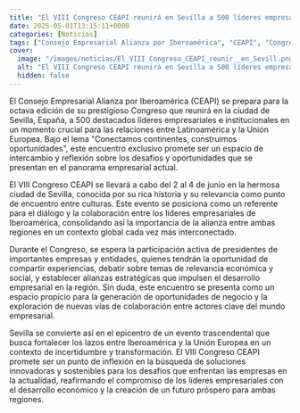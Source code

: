 ```yaml
---
title: "El VIII Congreso CEAPI reunirá en Sevilla a 500 líderes empresariales e institucionales en un momento decisivo para Latinoamérica y la Unión Europea"
date: 2025-05-01T13:15:11+0000
categories: [Noticias]
tags: ["Consejo Empresarial Alianza por Iberoamérica", "CEAPI", "Congreso", "líderes empresariales", "relaciones Latinoamérica Unión Europea", "oportunidades", "desarrollo empresarial."]
cover:
  image: "/images/noticias/El_VIII_Congreso_CEAPI_reunir__en_Sevill.png"
  alt: "El VIII Congreso CEAPI reunirá en Sevilla a 500 líderes empresariales e institucionales en un momento decisivo para Latinoamérica y la Unión Europea"
  hidden: false
---
```


El Consejo Empresarial Alianza por Iberoamérica (CEAPI) se prepara para la octava edición de su prestigioso Congreso que reunirá en la ciudad de Sevilla, España, a 500 destacados líderes empresariales e institucionales en un momento crucial para las relaciones entre Latinoamérica y la Unión Europea. Bajo el lema "Conectamos continentes, construimos oportunidades", este encuentro exclusivo promete ser un espacio de intercambio y reflexión sobre los desafíos y oportunidades que se presentan en el panorama empresarial actual.

El VIII Congreso CEAPI se llevará a cabo del 2 al 4 de junio en la hermosa ciudad de Sevilla, conocida por su rica historia y su relevancia como punto de encuentro entre culturas. Este evento se posiciona como un referente para el diálogo y la colaboración entre los líderes empresariales de Iberoamérica, consolidando así la importancia de la alianza entre ambas regiones en un contexto global cada vez más interconectado.

Durante el Congreso, se espera la participación activa de presidentes de importantes empresas y entidades, quienes tendrán la oportunidad de compartir experiencias, debatir sobre temas de relevancia económica y social, y establecer alianzas estratégicas que impulsen el desarrollo empresarial en la región. Sin duda, este encuentro se presenta como un espacio propicio para la generación de oportunidades de negocio y la exploración de nuevas vías de colaboración entre actores clave del mundo empresarial.

Sevilla se convierte así en el epicentro de un evento trascendental que busca fortalecer los lazos entre Iberoamérica y la Unión Europea en un contexto de incertidumbre y transformación. El VIII Congreso CEAPI promete ser un punto de inflexión en la búsqueda de soluciones innovadoras y sostenibles para los desafíos que enfrentan las empresas en la actualidad, reafirmando el compromiso de los líderes empresariales con el desarrollo económico y la creación de un futuro próspero para ambas regiones.
